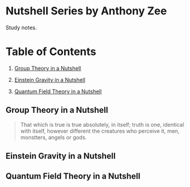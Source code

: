 # Nutshell Series by Anthony Zee
Study notes.

# Table of Contents

1. [Group Theory in a Nutshell](#group-theory-in-a-nutshell)

2. [Einstein Gravity in a Nutshell](#einstein-gravity-in-a-nutshell)

3. [Quantum Field Theory in a Nutshell](#quantum-field-theory-in-a-nutshell)


## Group Theory in a Nutshell

> That which is true is true absolutely, in itself; truth is one, identical with itself, however different the creatures who perceive it, men, monstters, angels or gods.





## Einstein Gravity in a Nutshell



## Quantum Field Theory in a Nutshell




